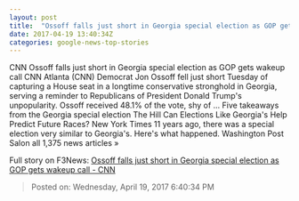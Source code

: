 ```yaml
---
layout: post
title:  "Ossoff falls just short in Georgia special election as GOP gets wakeup call - CNN"
date: 2017-04-19 13:40:34Z
categories: google-news-top-stories
---
```


CNN Ossoff falls just short in Georgia special election as GOP gets wakeup call CNN Atlanta (CNN) Democrat Jon Ossoff fell just short Tuesday of capturing a House seat in a longtime conservative stronghold in Georgia, serving a reminder to Republicans of President Donald Trump's unpopularity. Ossoff received 48.1% of the vote, shy of ... Five takeaways from the Georgia special election The Hill Can Elections Like Georgia's Help Predict Future Races? New York Times 11 years ago, there was a special election very similar to Georgia's. Here's what happened. Washington Post Salon all 1,375 news articles »


Full story on F3News: [Ossoff falls just short in Georgia special election as GOP gets wakeup call - CNN](http://www.f3nws.com/n/zhsKzE)

> Posted on: Wednesday, April 19, 2017 6:40:34 PM
